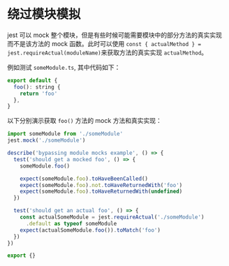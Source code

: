 # 绕过模块模拟

jest 可以 mock 整个模块，但是有些时候可能需要模块中的部分方法的真实实现而不是该方法的 mock 函数。此时可以使用 `const { actualMethod } = jest.requireActual(moduleName)`来获取方法的真实实现 `actualMethod`。

例如测试 `someModule.ts`, 其中代码如下：

```js
export default {
  foo(): string {
    return 'foo'
  },
}
```

以下分别演示获取 `foo()` 方法的 mock 方法和真实实现：

```ts
import someModule from './someModule'
jest.mock('./someModule')

describe('bypassing module mocks example', () => {
  test('should get a mocked foo', () => {
    someModule.foo()

    expect(someModule.foo).toHaveBeenCalled()
    expect(someModule.foo).not.toHaveReturnedWith('foo')
    expect(someModule.foo).toHaveReturnedWith(undefined)
  })

  test('should get an actual foo', () => {
    const actualSomeModule = jest.requireActual('./someModule')
      .default as typeof someModule
    expect(actualSomeModule.foo()).toMatch('foo')
  })
})

export {}
```
